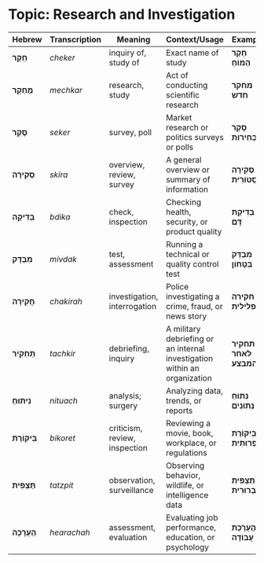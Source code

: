 # Topic: Research and Investigation

| **Hebrew** | **Transcription** | **Meaning** | **Context/Usage** | **Example** |  
|---------------|----------------|------------|-----------------|-----------------|  
| **חֵקֶר** | *cheker* | inquiry of, study of | Exact name of study | **חֵקֶר הַמּוֹחַ** |
| **מֶחְקָר** | *mechkar* | research, study | Act of conducting scientific research | **מחקר חדש** |
| **סֶקֶר** | *seker* | survey, poll | Market research or politics surveys or polls | **סֶקֶר בְּחִירוֹת** |
| **סְקִירָה** | *skira* | overview, review, survey | A general overview or summary of information | **סְקִירָה הִיסְטוֹרִית** |
| **בְּדִיקָה** | *bdika* | check, inspection | Checking health, security, or product quality | **בְּדִיקַת דָּם** |
| **מִבְדָּק** | *mivdak* | test, assessment | Running a technical or quality control test | **מִבְדָּק בִּטָּחוֹן** |
| **חֲקִירָה** | *chakirah* | investigation, interrogation | Police investigating a crime, fraud, or news story | **חקירה פלילית** |
| **תַּחְקִיר** | *tachkir* | debriefing, inquiry | A military debriefing or an internal investigation within an organization | **תחקיר לאחר המבצע** |
| **נִיתּוּחַ** | *nituach* | analysis; surgery | Analyzing data, trends, or reports | **נִתּוּחַ נְתוּנִים** |
| **בִּיקּוֹרֶת** | *bikoret* | criticism, review, inspection | Reviewing a movie, book, workplace, or regulations | **בִּיקּוֹרֶת סַפְרוּתִית** |
| **תַּצְפִּית** | *tatzpit* | observation, surveillance | Observing behavior, wildlife, or intelligence data | **תַּצְפִּית צִבְרוּרִית** |
| **הֶעָרָכָה** | *hearachah* | assessment, evaluation | Evaluating job performance, education, or psychology | **הֶעָרָכַת עֲבוֹדָה** |
